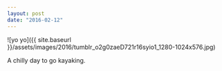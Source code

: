 ```yaml
---
layout: post
date: "2016-02-12"
---
```


![yo yo]({{ site.baseurl }}/assets/images/2016/tumblr_o2g0zaeD721r16syio1_1280-1024x576.jpg)

A chilly day to go kayaking.
